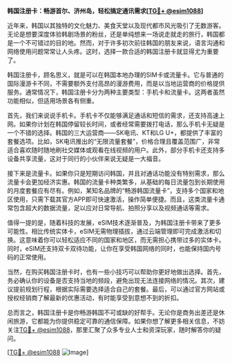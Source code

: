 **韩国注册卡：畅游首尔、济州岛，轻松搞定通讯需求[[TG💪+ @esim1088](https://t.me/s/esim1088)]**

近年来，韩国以其独特的文化魅力、美食天堂以及现代都市风光吸引了无数游客。无论是想要深度体验韩剧场景的粉丝，还是单纯想来一场说走就走的旅行，韩国都是一个不可错过的目的地。然而，对于许多初次前往韩国的朋友来说，语言沟通和网络使用问题常常让人头疼。这时，选择一款合适的韩国注册卡就显得尤为重要了。

韩国注册卡，顾名思义，就是可以在韩国本地办理的SIM卡或流量卡。它与普通的国际漫游卡不同，不需要额外支付高昂的漫游费用，而是以当地运营商的价格提供服务。通常情况下，韩国注册卡分为两种主要类型：手机卡和流量卡。这两者虽然功能相似，但适用场景各有侧重。

首先，我们来说说手机卡。手机卡不仅能够满足通话和短信的需求，还支持高速上网。如果你计划在韩国停留较长时间，或者经常需要拨打电话，那么手机卡无疑是一个不错的选择。韩国的三大运营商——SK电讯、KT和LG U+，都提供了丰富的套餐选项。比如，SK电讯推出的“无限流量套餐”，价格合理且覆盖范围广，非常适合喜欢随时随地刷社交媒体或观看在线视频的用户。此外，部分手机卡还支持多设备共享流量，这对于同行的小伙伴来说无疑是一大福音。

接下来是流量卡。如果你只是短期访问韩国，并且对通话功能没有特别需求，那么流量卡会更加经济实惠。韩国的流量卡种类繁多，从基础的每日流量包到长期使用的月度套餐应有尽有。例如，某知名品牌的“畅游韩国流量卡”，支持多个国家和地区使用，只需下载其官方APP即可快速激活，操作简单便捷。而且，这类流量卡通常包含超大的数据流量，足以应对日常导航、拍照分享以及视频通话等需求。

值得一提的是，随着科技的发展，eSIM技术逐渐普及，为韩国注册卡带来了更多可能性。相比传统实体卡，eSIM无需物理插拔，通过云端管理即可完成激活和切换。这意味着你可以轻松适应不同的国家和地区，而无需担心携带过多的实体卡。同时，eSIM还支持双卡双待功能，让你在享受韩国网络的同时，也能保持国内号码的正常使用。

当然，在购买韩国注册卡时，也有一些小技巧可以帮助你更好地做出选择。首先，务必确认你的设备是否支持当地的频段，避免出现无法连接网络的情况。其次，建议提前规划行程，根据实际需要选择适合自己的套餐。最后，可以通过官方网站或授权经销商了解最新的优惠活动，有时能享受到意想不到的折扣。

总而言之，韩国注册卡是你畅游韩国不可或缺的好帮手。无论你是商务出差还是休闲旅游，它都能为你提供稳定可靠的通信保障。如果你想了解更多相关信息，不妨关注[TG💪+ @esim1088](https://t.me/s/esim1088)，那里汇聚了众多专业人士和资深玩家，随时解答你的疑问。

[[TG💪+ @esim1088](https://t.me/s/esim1088) ![Image](https://i.postimg.cc/4NQfJmqS/Snipaste-2025-05-13-00-14-12.png)]